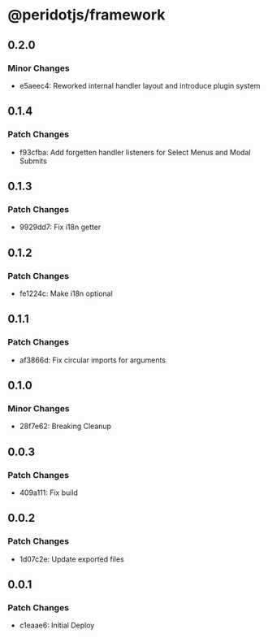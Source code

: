 # @peridotjs/framework

## 0.2.0

### Minor Changes

-   e5aeec4: Reworked internal handler layout and introduce plugin system

## 0.1.4

### Patch Changes

-   f93cfba: Add forgetten handler listeners for Select Menus and Modal Submits

## 0.1.3

### Patch Changes

-   9929dd7: Fix i18n getter

## 0.1.2

### Patch Changes

-   fe1224c: Make i18n optional

## 0.1.1

### Patch Changes

-   af3866d: Fix circular imports for arguments

## 0.1.0

### Minor Changes

-   28f7e62: Breaking Cleanup

## 0.0.3

### Patch Changes

-   409a111: Fix build

## 0.0.2

### Patch Changes

-   1d07c2e: Update exported files

## 0.0.1

### Patch Changes

-   c1eaae6: Initial Deploy
